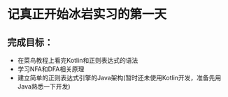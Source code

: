 # 记真正开始冰岩实习的第一天

## 完成目标：

+ 在菜鸟教程上看完Kotlin和正则表达式的语法
+ 学习NFA和DFA相关原理
+ 建立简单的正则表达式引擎的Java架构(暂时还未使用Kotlin开发，准备先用Java熟悉一下开发)








